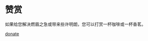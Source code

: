 # 赞赏

如果给您解决燃眉之急或带来些许明朗，您可以打赏一杯咖啡或一杯香茗。

[^_^]:
    https://cdn.jsdelivr.net/gh/sy-records/staticfile/images/donate.png ':size=500xauto'

[donate](https://donate.qq52o.me/ ':include :type=iframe')
